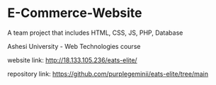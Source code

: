 # E-Commerce-Website
A team project that includes HTML, CSS, JS, PHP, Database

Ashesi University - Web Technologies course

website link: http://18.133.105.236/eats-elite/

repository link: https://github.com/purplegeminii/eats-elite/tree/main
